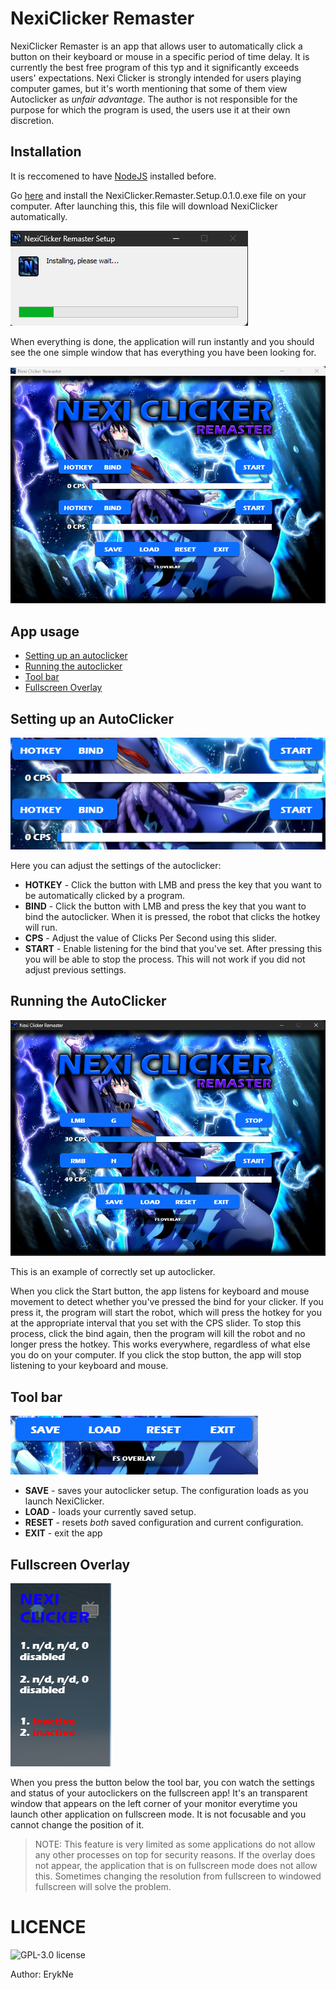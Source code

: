 # NexiClicker Remaster 

NexiClicker Remaster is an app that allows user to automatically click a button on their keyboard or mouse in a specific period of time delay.
It is currently the best free program of this typ and it significantly exceeds users' expectations.
Nexi Clicker is strongly intended for users playing computer games, but it's worth mentioning that some of them view Autoclicker as _unfair advantage_.
The author is not responsible for the purpose for which the program is used, the users use it at their own discretion.

## Installation

It is reccomened to have [NodeJS](https://nodejs.org/en/download/prebuilt-installer) installed before.

Go [here](https://github.com/ErykNe/NexiClicker-Remaster/releases/tag/v0.1.0) and install the NexiClicker.Remaster.Setup.0.1.0.exe file on your computer.
After launching this, this file will download NexiClicker automatically.

![](https://github.com/ErykNe/NexiClicker-Remaster/blob/021ffacad400c36d1fc59809d1d716fcdb206d28/screenshots/installer.png) 

When everything is done, the application will run instantly and you should see the one simple window that has everything you have been looking for.

![](https://github.com/ErykNe/NexiClicker-Remaster/blob/008197f8bc207368787af074e8575c8b7a43a92d/screenshots/first-launch.png)

## App usage



- [Setting up an autoclicker](#setting-up-an-autoclicker)
- [Running the autoclicker](#running-the-autoclicker)
- [Tool bar](#tool-bar)
- [Fullscreen Overlay](#fullscreen-overlay)



## Setting up an AutoClicker


![](https://github.com/ErykNe/NexiClicker-Remaster/blob/bc1f761aa34d5a74ae998eef36ffaf49739def03/screenshots/Autoclicker-settings.png)

Here you can adjust the settings of the autoclicker:
- **HOTKEY** - Click the button with LMB and press the key that you want to be automatically clicked by a program.
- **BIND** - Click the button with LMB and press the key that you want to bind the autoclicker. When it is pressed, the robot that clicks the hotkey will run.
- **CPS** - Adjust the value of Clicks Per Second using this slider.
- **START** - Enable listening for the bind that you've set. After pressing this you will be able to stop the process. This will not work if you did not adjust previous settings.


## Running the AutoClicker

![](https://github.com/ErykNe/NexiClicker-Remaster/blob/c3ce8ee84cbb4f4b5c07a6aea212666d4f9bcda6/screenshots/settings.png)

This is an example of correctly set up autoclicker. 

When you click the Start button, the app listens for keyboard and mouse movement to detect whether you've pressed the bind for your clicker. If you press it, the program will start the robot, which will press the hotkey for you at the appropriate interval that you set with the CPS slider. 
To stop this process, click the bind again, then the program will kill the robot and no longer press the hotkey.
This works everywhere, regardless of what else you do on your computer. If you click the stop button, the app will stop listening to your keyboard and mouse.

## Tool bar

![](https://github.com/ErykNe/NexiClicker-Remaster/blob/c3ce8ee84cbb4f4b5c07a6aea212666d4f9bcda6/screenshots/toolbar.png)

- **SAVE** - saves your autoclicker setup. The configuration loads as you launch NexiClicker. 
- **LOAD** - loads your currently saved setup.
- **RESET** - resets _both_ saved configuration and current configuration.
- **EXIT** - exit the app 

## Fullscreen Overlay

![](https://github.com/ErykNe/NexiClicker-Remaster/blob/274ddeaf247d51beed6d1c32cc8c59180ad50916/screenshots/overlay.png)

When you press the button below the tool bar, you con watch the settings and status of your autoclickers on the fullscreen app! 
It's an transparent window that appears on the left corner of your monitor everytime you launch other application on fullscreen mode. It is not focusable and you cannot change the position of it. 
> NOTE: This feature is very limited as some applications do not allow any other processes on top for security reasons. If the overlay does not appear, the application that is on fullscreen mode does not allow this. 
Sometimes changing the resolution from fullscreen to windowed fullscreen will solve the problem.

# LICENCE

![GPL-3.0 license](https://github.com/ErykNe/NexiClicker-Remaster/tree/main?tab=GPL-3.0-1-ov-file)


Author: ErykNe












